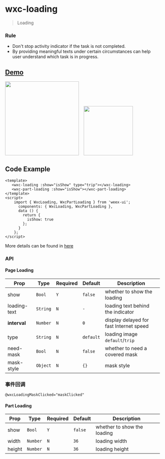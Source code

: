 # wxc-loading 

 > Loading
 
### Rule
- Don't stop activity indicator if the task is not completed.
- By providing meaningful texts under certain circumstances can help user understand which task is in progress.

## [Demo](https://h5.m.taobao.com/trip/wxc-loading/index.html?_wx_tpl=https%3A%2F%2Fh5.m.taobao.com%2Ftrip%2Fwxc-loading%2Fdemo%2Findex.native-min.js)
<img src="https://img.alicdn.com/tfs/TB11cTsfBfH8KJjy1XbXXbLdXXa-376-668.gif" width="240"/>&nbsp;&nbsp;&nbsp;&nbsp;<img src="https://img.alicdn.com/tfs/TB195ehSpXXXXc4XpXXXXXXXXXX-200-200.png" width="160"/>

## Code Example

```vue
<template>
   <wxc-loading :show="isShow" type="trip"></wxc-loading>
   <wxc-part-loading :show="isShow"></wxc-part-loading>
</template>
<script>
    import { WxcLoading, WxcPartLoading } from 'weex-ui';
      components: { WxcLoading, WxcPartLoading },
      data () {
        return {
          isShow: true
        };
      }
    };
</script>
```

More details can be found in [here](https://github.com/apache/incubator-weex-ui/blob/master/example/loading/index.vue)

### API

#### Page Loading

| Prop | Type | Required | Default | Description |
|-------------|------------|--------|-----|-----|
| show | `Bool` |`Y`| `false` | whether to show the loading|
| loading-text | `String` |`N`| `-` | loading text behind the indicator |
| **interval** | `Number` |`N`| `0` | display delayed for fast Internet speed|
| type | `String` | `N`|`default` | loading image `default`/`trip`|
| need-mask | `Bool` | `N`|`false` | whether to need a covered mask |
| mask-style | `Object` | `N`|`{}` | mask style |


### 事件回调

```
@wxcLoadingMaskClicked="maskClicked"
```


#### Part Loading

| Prop | Type | Required | Default | Description |
|-------------|------------|--------|-----|-----|
| show | `Bool` |`Y`| `false` | whether to show the loading|
| width | `Number` |`N`| `36` | loading width |
| height | `Number` |`N`| `36` | loading height |
